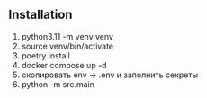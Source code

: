 ## Installation
1. python3.11 -m venv venv
2. source venv/bin/activate
3. poetry install
4. docker compose up -d
5. скопировать env -> .env и заполнить секреты
6. python -m src.main

